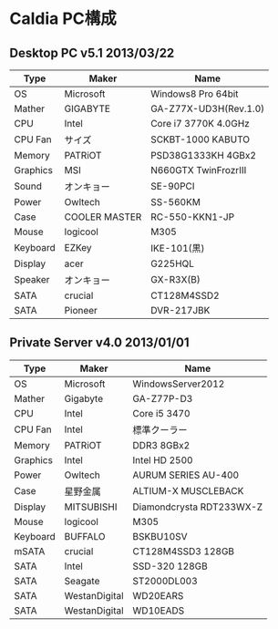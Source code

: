 # Caldia PC構成

## Desktop PC v5.1 2013/03/22

|Type|Maker|Name|
|----|----|----|
|OS|Microsoft|Windows8 Pro 64bit|
|Mather|GIGABYTE|GA-Z77X-UD3H(Rev.1.0)|
|CPU|Intel|Core i7 3770K 4.0GHz|
|CPU Fan|サイズ|SCKBT-1000 KABUTO|
|Memory|PATRiOT|PSD38G1333KH 4GBx2|
|Graphics|MSI|N660GTX TwinFrozrⅢ|
|Sound|オンキョー|SE-90PCI|
|Power|Owltech|SS-560KM|
|Case|COOLER MASTER|RC-550-KKN1-JP|
|Mouse|logicool|M305|
|Keyboard|EZKey|IKE-101(黒)|
|Display|acer|G225HQL|
|Speaker|オンキョー|GX-R3X(B)|
|SATA|crucial|CT128M4SSD2|
|SATA|Pioneer|DVR-217JBK|


## Private Server v4.0 2013/01/01

|Type|Maker|Name|
|----|----|----|
|OS|Microsoft|WindowsServer2012|
|Mather|Gigabyte|GA-Z77P-D3|
|CPU|Intel|Core i5 3470|
|CPU Fan|Intel|標準クーラー|
|Memory|PATRiOT|DDR3 8GBx2|
|Graphics|Intel|Intel HD 2500|
|Power|Owltech|AURUM SERIES AU-400|
|Case|星野金属|ALTIUM-X MUSCLEBACK|
|Display|MITSUBISHI|Diamondcrysta RDT233WX-Z|
|Mouse|logicool|M305|
|Keyboard|BUFFALO|BSKBU10SV|
|mSATA|crucial|CT128M4SSD3 128GB|
|SATA|Intel|SSD-320 128GB|
|SATA|Seagate|ST2000DL003|
|SATA|WestanDigital|WD20EARS|
|SATA|WestanDigital|WD10EADS|

